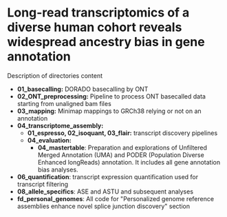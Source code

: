 # Long-read transcriptomics of a diverse human cohort reveals widespread ancestry bias in gene annotation
Description of directories content
- **01_basecalling:** DORADO basecalling by ONT
- **02_ONT_preprocessing:** Pipeline to process ONT basecalled data starting from unaligned bam files
- **03_mapping:** Minimap mappings to GRCh38 relying or not on an annotation
- **04_transcriptome_assembly:**
  - **01_espresso, 02_isoquant, 03_flair:** transcript discovery pipelines
  - **04_evaluation:**
    - **04_mastertable**: Preparation and explorations of Unfiltered Merged Annotation (UMA) and PODER (Population Diverse Enhanced longReads) annotation. It includes all gene annotation bias analyses.
- **06_quantification**: transcript expression quantification used for transcript filtering
- **08_allele_specifics**: ASE and ASTU and subsequent analyses
- **fd_personal_genomes**: All code for "Personalized genome reference assemblies enhance novel splice junction discovery" section
